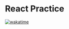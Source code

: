 <h1>React Practice</h1>

[![wakatime](https://wakatime.com/badge/user/52fea420-cbe4-4ed2-96b9-796155f63dad/project/5fb7dc11-c89f-4a13-97c2-f139347196db.svg)](https://wakatime.com/badge/user/52fea420-cbe4-4ed2-96b9-796155f63dad/project/5fb7dc11-c89f-4a13-97c2-f139347196db)
